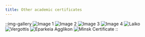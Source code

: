 ```yaml
---
title: Other academic certificates
---
```


::img-gallery
![Image 1](https://imgur.com/Y70C5Sz.png)
![Image 2](https://imgur.com/yYJ92Pu.png)
![Image 3](https://imgur.com/Al2bBXo.png)
![Image 4](https://i.imgur.com/15IDQei.jpeg)
![Laiko](https://i.imgur.com/0DB0BBp.jpeg)
![Vergottis](https://i.imgur.com/22ZnxDc.jpeg)
![Eparkeia Agglikon](https://i.imgur.com/gYh8yeK.jpeg)
![Minsk Certificate](https://i.imgur.com/CgskAkV.jpeg)
::
